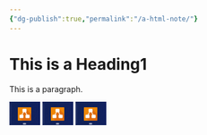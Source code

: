 ```yaml
---
{"dg-publish":true,"permalink":"/a-html-note/"}
---
```

<html>

<head>

<title>My Page Title</title>

<link rel="icon" type="image/x-icon" href="/images/favicon.ico">

</head>

<body>

<h1>This is a Heading1</h1>

<p>This is a paragraph.</p>

</body>
	<img src="/src/site/notes/Pasted%20image%2020220318205823.png" alt="This is a test image1">
	<img src="/images/Pasted%20image%2020220318205823.png" alt="This is a test image2">
	<img src="Pasted%20image%2020220318205823.png" alt="This is a test image3">
</html>
